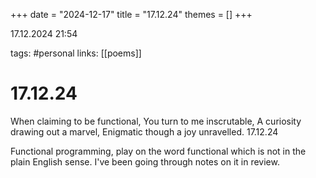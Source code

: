 +++
date = "2024-12-17"
title = "17.12.24"
themes = []
+++

17.12.2024 21:54

tags: #personal
links: [[poems]]

# 17.12.24

When claiming to be functional,
You turn to me inscrutable,
A curiosity drawing out a marvel,
Enigmatic though a joy unravelled.
17.12.24

Functional programming, play on the word functional which is not in the plain English sense. I've been going through notes on it in review.